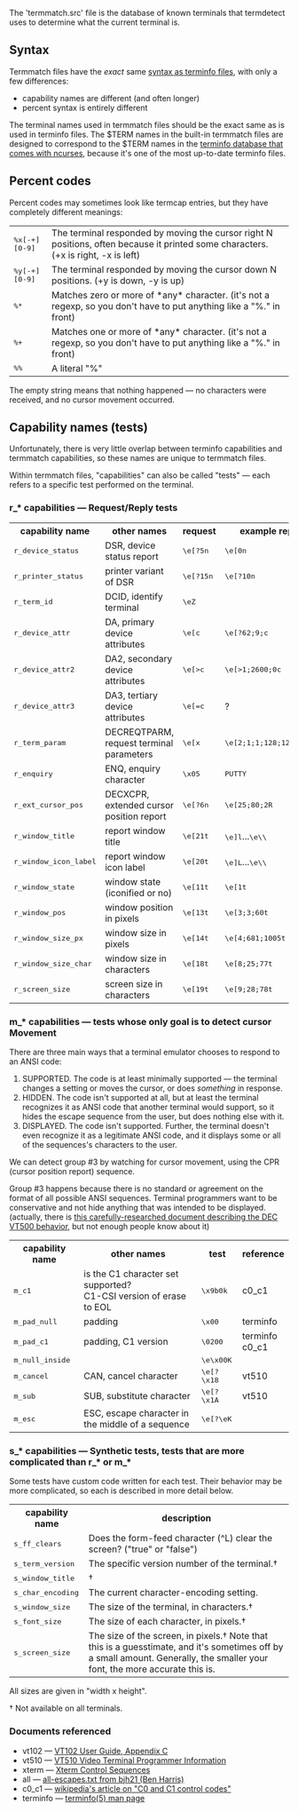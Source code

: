 The 'termmatch.src' file is the database of known terminals that termdetect uses to determine what the current terminal is.

## Syntax

Termmatch files have the *exact* same [syntax as terminfo files](https://github.com/DeeNewcum/termdetect/blob/master/src/Terminfo_Parser.pm#L17), with only a few differences:

* capability names are different  (and often longer)
* percent syntax is entirely different

The terminal names used in termmatch files should be the exact same as is used in terminfo files.  The $TERM names in the built-in termmatch files are designed to correspond to the $TERM names in the [terminfo database that comes with ncurses](http://invisible-island.net/ncurses/ncurses.faq.html#which_terminfo), because it's one of the most up-to-date terminfo files.

## Percent codes

Percent codes may sometimes look like termcap entries, but they have completely different meanings:

<table>

<tr><td><tt>%x[-+][0-9]
    <td>The terminal responded by moving the cursor right N positions, often because it printed some characters.  (+x is right, -x is left)

<tr><td><tt>%y[-+][0-9]
    <td>The terminal responded by moving the cursor down N positions.  (+y is down, -y is up)

<tr><td><tt>%*
    <td>Matches zero or more of *any* character.   (it's not a regexp, so you don't have to put anything like a "%." in front)

<tr><td><tt>%+
    <td>Matches one or more of *any* character.  (it's not a regexp, so you don't have to put anything like a "%." in front)

<tr><td><tt>%%
    <td>A literal "%"

</table>

The empty string means that nothing happened — no characters were received, and no cursor movement occurred.

## Capability names (tests)

Unfortunately, there is very little overlap between terminfo capabilities and termmatch capabilities, so these names are unique to termmatch files.

Within termmatch files, "capabilities" can also be called "tests" — each refers to a specific test performed on the terminal.

### r_* capabilities — Request/Reply tests

<table>

<tr><th>capability name
    <th>other names
    <th>request
    <th>example reply
    <th>reference

<tr><td><tt>r_device_status
    <td>DSR, device status report
    <td><tt>\e[?5n
    <td><tt>\e[0n
    <td>

<tr><td><tt>r_printer_status
    <td>printer variant of DSR
    <td><tt>\e[?15n
    <td><tt>\e[?10n
    <td>

<tr><td><tt>r_term_id
    <td>DCID, identify terminal
    <td><tt>\eZ
    <td>
    <td>vt510

<tr><td><tt>r_device_attr
    <td>DA, primary device attributes
    <td><tt>\e[c
    <td><tt>\e[?62;9;c
    <td>xterm

<tr><td><tt>r_device_attr2
    <td>DA2, secondary device attributes
    <td><tt>\e[>c
    <td><tt>\e[>1;2600;0c
    <td>xterm

<tr><td><tt>r_device_attr3
    <td>DA3, tertiary device attributes
    <td><tt>\e[=c
    <td>?
    <td>vt510

<tr><td><tt>r_term_param
    <td>DECREQTPARM, request terminal parameters
    <td><tt>\e[x
    <td><tt>\e[2;1;1;128;128;1;0x
    <td>

<tr><td><tt>r_enquiry
    <td>ENQ, enquiry character
    <td><tt>\x05
    <td><tt>PUTTY
    <td>c0_c1

<tr><td><tt>r_ext_cursor_pos
    <td>DECXCPR, extended cursor position report
    <td><tt>\e[?6n
    <td><tt>\e[25;80;2R
    <td>vt510

<tr><td><tt>r_window_title
    <td>report window title
    <td><tt>\e[21t
    <td><tt>\e]l</tt>...<tt>\e\\
    <td>xterm

<tr><td><tt>r_window_icon_label
    <td>report window icon label
    <td><tt>\e[20t
    <td><tt>\e]L</tt>...<tt>\e\\
    <td>xterm

<tr><td><tt>r_window_state
    <td>window state (iconified or no)
    <td><tt>\e[11t
    <td><tt>\e[1t
    <td>xterm

<tr><td><tt>r_window_pos
    <td>window position in pixels
    <td><tt>\e[13t
    <td><tt>\e[3;3;60t
    <td>xterm

<tr><td><tt>r_window_size_px
    <td>window size in pixels
    <td><tt>\e[14t
    <td><tt>\e[4;681;1005t
    <td>xterm

<tr><td><tt>r_window_size_char
    <td>window size in characters
    <td><tt>\e[18t
    <td><tt>\e[8;25;77t
    <td>xterm

<tr><td><tt>r_screen_size
    <td>screen size in characters
    <td><tt>\e[19t
    <td><tt>\e[9;28;78t
    <td>xterm

</table>

### m_* capabilities — tests whose only goal is to detect cursor Movement

There are three main ways that a terminal emulator chooses to respond to an ANSI code:

1. SUPPORTED.  The code is at least minimally supported — the terminal changes a setting or moves the cursor, or does *something* in response.
2. HIDDEN.  The code isn't supported at all, but at least the terminal recognizes it as ANSI code that another terminal would support, so it hides the escape sequence from the user, but does nothing else with it.
3. DISPLAYED.  The code isn't supported.  Further, the terminal doesn't even recognize it as a legitimate ANSI code, and it displays some or all of the sequences's characters to the user.

We can detect group #3 by watching for cursor movement, using the CPR (cursor position report) sequence.

Group #3 happens because there is no standard or agreement on the format of all possible ANSI sequences.  Terminal programmers want to be conservative and not hide anything that was intended to be displayed.  (actually, there is [this carefully-researched document describing the DEC VT500 behavior](http://www.vt100.net/emu/dec_ansi_parser), but not enough people know about it)

<table>

<tr><th>capability name
    <th>other names
    <th>test
    <th>reference

<tr><td><tt>m_c1
    <td>is the C1 character set supported?<br>C1-CSI version of erase to EOL
    <td><tt>\x9b0k
    <td>c0_c1

<tr><td><tt>m_pad_null
    <td>padding
    <td><tt>\x00
    <td>terminfo

<tr><td><tt>m_pad_c1
    <td>padding, C1 version
    <td><tt>\0200
    <td>terminfo<br>c0_c1

<tr><td><tt>m_null_inside
    <td>
    <td><tt>\e\x00K
    <td>

<tr><td><tt>m_cancel
    <td>CAN, cancel character
    <td><tt>\e[?\x18
    <td>vt510

<tr><td><tt>m_sub
    <td>SUB, substitute character
    <td><tt>\e[?\x1A
    <td>vt510

<tr><td><tt>m_esc
    <td>ESC, escape character in the middle of a sequence
    <td><tt>\e[?\eK
    <td>

</table>

### s\_\* capabilities — Synthetic tests, tests that are more complicated than r\_\* or m\_\*

Some tests have custom code written for each test.  Their behavior may be more complicated, so each is described in more detail below.

<table>
<tr><th>capability name
    <th>description

<tr><td><tt>s_ff_clears
    <td>Does the form-feed character (^L) clear the screen?  ("true" or "false")

<tr><td><tt>s_term_version
    <td>The specific version number of the terminal.†

<tr><td><tt>s_window_title
    <td>†

<tr><td><tt>s_char_encoding
    <td>The current character-encoding setting.

<tr><td><tt>s_window_size
    <td>The size of the terminal, in characters.†

<tr><td><tt>s_font_size
    <td>The size of each character, in pixels.†

<tr><td><tt>s_screen_size
    <td>The size of the screen, in pixels.†   Note that this is a guesstimate, and it's sometimes off by a small amount.  Generally, the smaller your font, the more accurate this is.

</table>

All sizes are given in "width x height".

† Not available on all terminals.

### Documents referenced

* vt102 — [VT102 User Guide, Appendix C](http://vt100.net/docs/vt102-ug/appendixc.html)
* vt510 — [VT510 Video Terminal Programmer Information](http://www.vt100.net/docs/vt510-rm/chapter4#S4.6)
* xterm — [Xterm Control Sequences](http://www.xfree86.org/current/ctlseqs.html)
* all — [all-escapes.txt from bjh21 (Ben Harris)](http://bjh21.me.uk/all-escapes/all-escapes.txt)
* c0_c1 — [wikipedia's article on "C0 and C1 control codes"](http://en.wikipedia.org/wiki/C0_and_C1_control_codes#C0_.28ASCII_and_derivatives.29)
* terminfo — [terminfo(5) man page](http://invisible-island.net/ncurses/man/terminfo.5.html)

